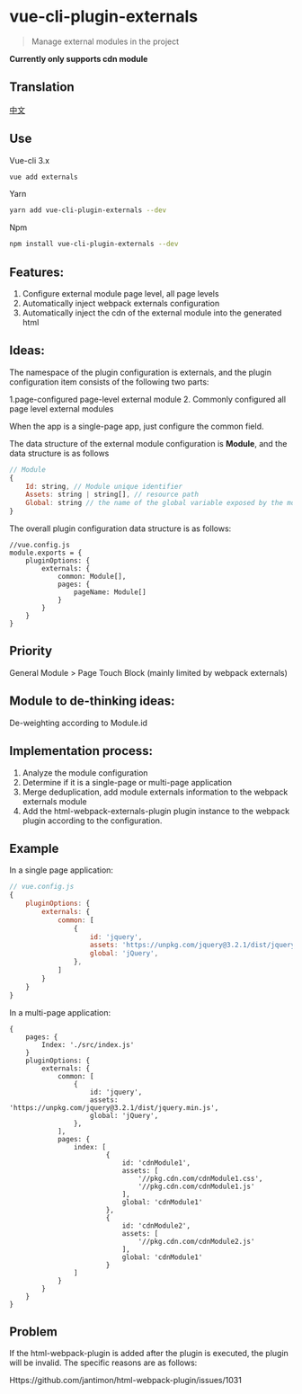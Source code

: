 # vue-cli-plugin-externals

> Manage external modules in the project

**Currently only supports cdn module**

## Translation

[中文](./README_zh.md)

## Use

Vue-cli 3.x

```bash
vue add externals
```

Yarn

```bash
yarn add vue-cli-plugin-externals --dev
```

Npm

```bash
npm install vue-cli-plugin-externals --dev
```

## Features:

1. Configure external module page level, all page levels
2. Automatically inject webpack externals configuration
3. Automatically inject the cdn of the external module into the generated html

## Ideas:

The namespace of the plugin configuration is externals, and the plugin configuration item consists of the following two parts:

1.page-configured page-level external module
2. Commonly configured all page level external modules

When the app is a single-page app, just configure the common field.

The data structure of the external module configuration is **Module**, and the data structure is as follows

```javascript
// Module
{
    Id: string, // Module unique identifier
    Assets: string | string[], // resource path
    Global: string // the name of the global variable exposed by the module
}
```

The overall plugin configuration data structure is as follows:

```nodejs
//vue.config.js
module.exports = {
    pluginOptions: {
        externals: {
            common: Module[],
            pages: {
                pageName: Module[]
            }
        }
    }
}
```

## Priority

General Module > Page Touch Block (mainly limited by webpack externals)

## Module to de-thinking ideas:

De-weighting according to Module.id

## Implementation process:

1. Analyze the module configuration
2. Determine if it is a single-page or multi-page application
3. Merge deduplication, add module externals information to the webpack externals module
4. Add the html-webpack-externals-plugin plugin instance to the webpack plugin according to the configuration.

## Example

In a single page application:

```javascript
// vue.config.js
{
    pluginOptions: {
        externals: {
            common: [
                {
                    id: 'jquery',
                    assets: 'https://unpkg.com/jquery@3.2.1/dist/jquery.min.js',
                    global: 'jQuery',
                },
            ]
        }
    }
}
```

In a multi-page application:

```
{
    pages: {
        Index: './src/index.js'
    }
    pluginOptions: {
        externals: {
            common: [
                {
                    id: 'jquery',
                    assets: 'https://unpkg.com/jquery@3.2.1/dist/jquery.min.js',
                    global: 'jQuery',
                },
            ],
            pages: {
                index: [
                        {
                            id: 'cdnModule1',
                            assets: [
                                '//pkg.cdn.com/cdnModule1.css',
                                '//pkg.cdn.com/cdnModule1.js'
                            ],
                            global: 'cdnModule1'
                        },
                        {
                            id: 'cdnModule2',
                            assets: [
                                '//pkg.cdn.com/cdnModule2.js'
                            ],
                            global: 'cdnModule1'
                        }
                ]
            }
        }
    }
}
```
## Problem

If the html-webpack-plugin is added after the plugin is executed, the plugin will be invalid. The specific reasons are as follows:

Https://github.com/jantimon/html-webpack-plugin/issues/1031


